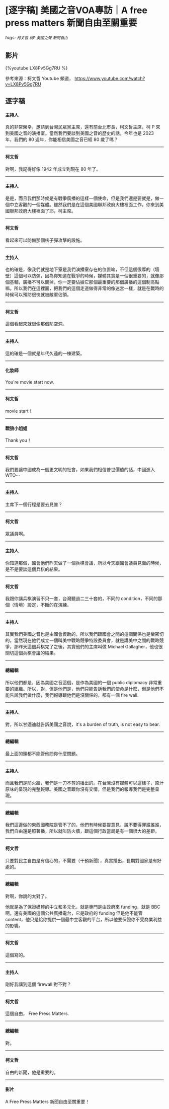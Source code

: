 # [逐字稿] 美國之音VOA專訪｜A free press matters 新聞自由至關重要

###### tags: `柯文哲` `柯P` `美國之聲` `新聞自由`

## 影片

{%youtube LX8Pv5Gg7RU %}

參考來源：柯文哲 Youtube 頻道， https://www.youtube.com/watch?v=LX8Pv5Gg7RU


## 逐字稿

#### 主持人

真的非常榮幸，邀請到台灣民眾黨主席，還有前台北市長，柯文哲主席，柯 P 來到美國之音的演播室。當然我們要談到美國之音的歷史的話，今年也是 2023 年，我們的 80 週年，你能相信美國之音已經 80 歲了嗎？

---

#### 柯文哲

對啊，我記得好像 1942 年成立到現在 80 年了。

---

#### 主持人

是是，而且我們那時候是有戰爭廣播的這樣一個使命，但是我們還是要就是，做一個中立客觀的一個媒體。雖然我們是在這個美國聯邦政府大樓裡面工作，你來到美國聯邦政府大樓裡面了耶，柯主席。

---

#### 柯文哲

看起來可以防備那個核子彈攻擊的設施。

---

#### 主持人

也的確是，像我們就是地下室是我們演播室存在的位置嘛，不但這個很厚的（墻壁）這個可以防彈，因為你知道在戰爭的時候，媒體其實是一個很重要的，就像那個基輔，廣播不可以關掉，你一定要佔據它那個最重要的那個廣播的這個制高點嘛。所以我們在這裡面，把我們的這個走道做得非常的像迷宮一樣，就是在戰時的時候可以預防很快就被敵軍佔領。

---

#### 柯文哲

這個看起來就很像那個防空洞。

---

#### 主持人

這的確是一個就是年代久遠的一棟建築。

---

#### 化妝師

You're movie start now.

---

#### 柯文哲

movie start！

---

#### 戰狼小姐姐

Thank you！

---

#### 柯文哲

我們要讓中國成為一個更文明的社會，如果我們相信普世價值的話，中國進入 WTO⋯

---

#### 主持人

主席下一個行程是要去見誰？

---

#### 柯文哲

眾議員啊。

---

#### 主持人

你知道那個，國會他們昨天做了一個兵棋會議，所以今天跟國會議員見面的時候，是不是要談這個兵棋的結果。

---

#### 柯文哲

我跟你講兵棋演習不只一套，台灣聽過二三十套的，不同的 condition，不同的那個（情境）設定，不斷的在演練。

---

#### 主持人

其實我們美國之音也是由國會資助的，所以我們跟國會之間的這個關係也是蠻密切的，當然現在他們成立一個叫美中戰略競爭特設委員會，就是講美中之間的戰略競爭，那昨天這個兵棋完了之後，其實他們的主席叫做 Michael Gallagher，他也很關切這個兵棋會議的結果。

---

#### 總編輯

所以他們都是，因為美國之音這個，是作為美國的一個 public diplomacy 非常重要的組織。所以，對，但是他們是，他們只能告訴我們的使命是什麼，但是他們不能告訴我們做什麼，我們報導跟他們是沒關係的，都有一個 fire wall. 

---

#### 主持人

對，所以甘迺迪就告訴美國之音說，it's a burden of truth, is not easy to bear. 

---

#### 總編輯

最上面的頭都不能管他問你什麼問題。

---

#### 主持人

而且我們是防火牆，我們是一刀不剪的播出的。在台灣沒有媒體可以這樣子，原汁原味的呈現的完整報導。美國之音跟你沒有交情，但是我們的報導我們是完整呈現。

---

#### 總編輯

我們這邊做的東西國務院是管不了的，他們有時候要提意見，說不要得罪誰誰誰，我們自由還是照著播，所以就叫防火牆，跟這個行政當局是有一個很大的差距。

---

#### 柯文哲

只要對民主自由是有信心的，不需要（干預新聞），真實播出，長期對國家是有好處的。

---

#### 總編輯

對啊，你說的太對了。

他就是為了保證媒體的中立和多元化，就是專門是由政府來 funding，就是 BBC 啊，還有美國的這個公共廣播電台，它是政府的 funding 但是他不能管 content，他只是給你提供一個最中立客觀的平台，所以他要保證你不受商業利益的影響。

---

#### 柯文哲

這個寫的。

---

#### 主持人

剛好我講到這個 firewall 對不對？

---

#### 柯文哲

這個自由， Free Press Matters.

---

#### 總編輯

對。

---

#### 柯文哲

自由的新聞，他是重要的。

---

#### 影片

A Free Press Matters 新聞自由至關重要！
